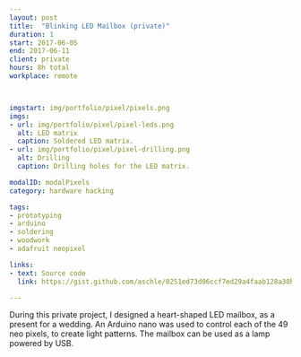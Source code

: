 ```yaml
---
layout: post
title:  "Blinking LED Mailbox (private)"
duration: 1
start: 2017-06-05
end: 2017-06-11
client: private
hours: 8h total
workplace: remote



imgstart: img/portfolio/pixel/pixels.png
imgs:
- url: img/portfolio/pixel/pixel-leds.png
  alt: LED matrix
  caption: Soldered LED matrix.
- url: img/portfolio/pixel/pixel-drilling.png
  alt: Drilling
  caption: Drilling holes for the LED matrix.

modalID: modalPixels
category: hardware hacking

tags:
- prototyping
- arduino
- soldering
- woodwork
- adafruit neopixel

links:
- text: Source code
  link: https://gist.github.com/aschle/0251ed73d06ccf7ed29a4faab128a30b

---
```


During this private project, I designed a heart-shaped LED mailbox, as a present for a wedding. An Arduino nano was used to control each of the 49 neo pixels, to create light patterns. The mailbox can be used as a lamp powered by USB.